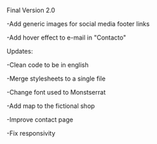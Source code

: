 <p>Final Version 2.0</p>
<p>-Add generic images for social media footer links</p>
<p>-Add hover effect to e-mail in "Contacto"</p>
<p>Updates:</p>
<p>-Clean code to be in english</p>
<p>-Merge stylesheets to a single file</p>
<p>-Change font used to Monstserrat</p>
<p>-Add map to the fictional shop</p>
<p>-Improve contact page</p>
<p>-Fix responsivity</p>
